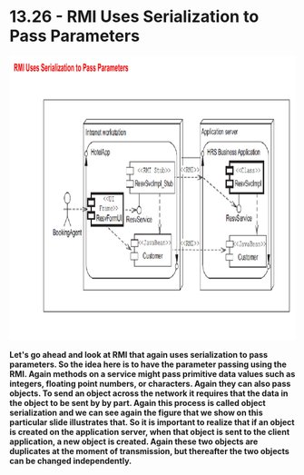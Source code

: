 # 13.26 - RMI Uses Serialization to Pass Parameters

<img src="/images/13_26_01.jpg" width="800" height="500">

**Let's go ahead and look at RMI that again uses serialization to pass parameters. So the idea here is to have the parameter passing using the RMI. Again methods on a service might pass primitive data values such as integers, floating point numbers, or characters. Again they can also pass objects. To send an object across the network it requires that the data in the object to be sent by by part. Again this process is called object serialization and we can see again the figure that we show on this particular slide illustrates that. So it is important to realize that if an object is created on the application server, when that object is sent to the client application, a new object is created. Again these two objects are duplicates at the moment of transmission, but thereafter the two objects can be changed independently.**